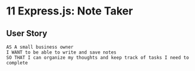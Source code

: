 # 11 Express.js: Note Taker



## User Story

```
AS A small business owner
I WANT to be able to write and save notes
SO THAT I can organize my thoughts and keep track of tasks I need to complete
```


